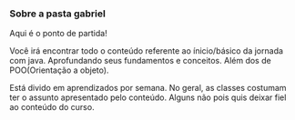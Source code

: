 ### Sobre a pasta gabriel

Aqui é o ponto de partida!

Você irá encontrar todo o conteúdo referente ao ínicio/básico da jornada com java. Aprofundando seus fundamentos e conceitos. Além dos de POO(Orientação a objeto).

Está divido em aprendizados por semana. No geral, as classes costumam ter o assunto apresentado pelo conteúdo. Alguns não pois quis deixar fiel  ao conteúdo do curso.

